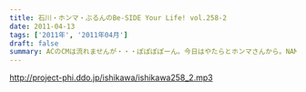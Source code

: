 ```yaml
---
title: 石川・ホンマ・ぶるんのBe-SIDE Your Life! vol.258-2
date: 2011-04-13
tags: ['2011年', '2011年04月']
draft: false
summary: ACのCMは流れませんが・・・ぽぽぽぽーん。今日はやたらとホンマさんから。NAMAE
---
```


http://project-phi.ddo.jp/ishikawa/ishikawa258_2.mp3
